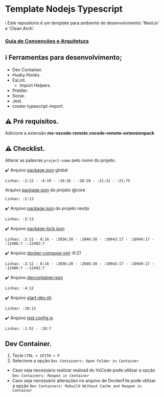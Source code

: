 # Template Nodejs Typescript

:information_source: Este repositorio é um template para ambiente de desenvolvimento 'NestJs' e 'Clean Arch'.

### [Guia de Convenções e Arquitetura](./doc/README.MD)

## ℹ️ Ferramentas para desenvolvimento;

- Dev Container.
- Husky Hooks.
- EsLint.
  - Import Helpers.
- Prettier.
- Sonar.
- Jest.
- create-typescript-import.

## :warning: Pré requisitos.

Adicione a extensão **ms-vscode-remote.vscode-remote-extensionpack**

## :warning: Checklist.

Alterar as palavras `project-name` pelo nome do projeto.

✔️ Arquivo [package.json](./package.json) global

```dif
Linhas: :2:12 - :4:19 - :19:26 - :20:28 - :21:31 - :21:75
```

Arquivo [package.json](./src/@core/package.json) do projeto @core

```dif
Linhas: :2:13
```

✔️ Arquivo [package.json](./src/nestjs/package.json) do projeto nestjs

```dif
Linhas: :2:13
```

✔️ Arquivo [package-lock.json](./package-lock.json)

```dif
Linhas: :2:12 - 8:16 - :2036:20 - :2040:20 - :10943:17 - :10949:17 - :12486:7 -:12492:7
```

✔️ Arquivo [docker-compose.yml](docker-compose.yml) _:6:21_

```dif
Linhas: :2:12 - 8:16 - :2036:20 - :2040:20 - :10943:17 - :10949:17 - :12486:7 -:12492:7
```

✔️ Arquivo [devcontainer.json](.devcontainer/devcontainer.json)

```dif
Linhas: :4:12
```

✔️ Arquivo [start-dev.sh](.docker/start-dev.sh)

```dif
Linhas: :10:13
```

✔️ Arquivo [jest.config.js](.docker/start-dev.sh)

```dif
Linhas: :1:52 - :20:7
```

## Dev Container.

1. Tecle `CTRL + SFITH + P`
2. Selecione a opção `Dev Containers: Open Folder in Container`.

- Caso seja necessário realizar reaload do VsCode pode utilizar a opção `Dev Containers: Reopen in Container`
- Caso seja necessário alterações no arquivo de DockerFile pode utilizar a opção `Dev Containers: Rebuild Without Cache and Reopen in Container`
